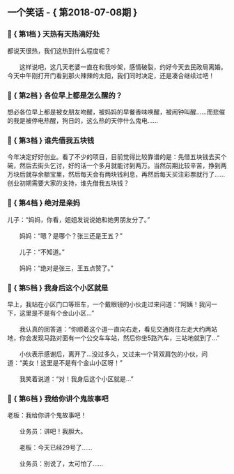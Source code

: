 ## 一个笑话 - { 第2018-07-08期 }
</hr>

### :jack_o_lantern: { 第1档 } 天热有天热滴好处
都说天很热，我们这热到什么程度呢？<br/><br/>　　这样说吧，这几天老婆一直在和我吵架，感情破裂，约好今天去民政局离婚。今天中午刚打开门看到那火辣辣的太阳，我们同时决定，还是凑合继续过吧！


### :jack_o_lantern: { 第2档 } 各位早上都是怎么醒的？
想必各位早上都是被女朋友吻醒，被妈妈的早餐香味唤醒，被闹钟叫醒......而悲催的我是被停电热醒，狗日的，这么热的天停什么鬼电......


### :jack_o_lantern: { 第3档 } 谁先借我五块钱
今年决定好好创业。看了不少的项目，目前觉得比较靠谱的是：先借五块钱去买个碗，然后去街头乞讨，好的话一个多月就能讨到两万。当然前期比较辛苦，挣到两万块后就存余额宝里，然后每天会有两块钱利息，再然后每天买注彩票就行了……创业初期需要大家的支持，谁先借我五块钱？


### :jack_o_lantern: { 第4档 } 绝对是亲妈
儿子：“妈妈，你看，姐姐发说说她和她男朋友分了。”<br/><br/>　　妈妈：“嗯？是哪个？张三还是王五？”<br/><br/>　　儿子：“不知道。”<br/><br/>　　妈妈：“绝对是张三，王五点赞了。”


### :jack_o_lantern: { 第5档 } 我身后这个小区就是
早上，我站在小区门口等班车，一个戴眼镜的小伙走过来问道：“阿姨！我问一下，这里是不是有个金山小区...”<br/><br/>　　我认真的回答道：“你顺着这个道一直向右走，看见交通岗往左走大约两站地，你会发现马路对面有一个公交车车站，然后你坐5路汽车，三站地就到了...”<br/><br/>　　小伙表示感谢后，离开了...没过多久，又过来一个背双肩包的小伙，问道：“美女！这里是不是有个金山小区呀！”<br/><br/>　　我笑着说道：“对！我身后这个小区就是...”


### :jack_o_lantern: { 第6档 } 我给你讲个鬼故事吧
老板：我给你讲个鬼故事吧！<br/><br/>　　业务员：讲吧！我胆大。<br/><br/>　　老板：今天已经29号了……<br/><br/>　　业务员：别说了，太可怕了……

